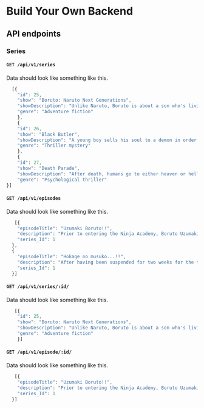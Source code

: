 # Build Your Own Backend

## API endpoints

### Series

#### `GET /api/v1/series`
Data should look like something like this.

```javascript
  [{
    "id": 25,
    "show": "Boruto: Naruto Next Generations",
    "showDescription": "Unlike Naruto, Boruto is about a son who's living his life along his friend, avoiding being in his father's shadow. He has adventures in younger version, in school, revealing new abilities.",
    "genre": "Adventure fiction"
    },
    {
    "id": 26,
    "show": "Black Butler",
    "showDescription": "A young boy sells his soul to a demon in order to avenge his family's death and successfully lead their influential toy manufacturing company. The demon takes the form of a loyal butler who's always dressed in black.",
    "genre": "Thriller mystery"
    },
    {
    "id": 27,
    "show": "Death Parade",
    "showDescription": "After death, humans go to either heaven or hell. But for some, at the instant of their death, they arrive at the Quindecim, a bar attended by the mysterious white-haired Decim.",
    "genre": "Psychological thriller"
}]
```

#### `GET /api/v1/episodes`
Data should look like something like this.

```javascript
   [{
    "episodeTitle": "Uzumaki Boruto!!",
    "description": "Prior to entering the Ninja Academy, Boruto Uzumaki, the son of Naruto Uzumaki, meets a bullied boy named Denki Kaminarimon, who is being forced to join the academy for the sake of his father's company.",
    "series_Id": 1
  },
  {
    "episodeTitle": "Hokage no musuko...!!",
    "description": "After having been suspended for two weeks for the trouble he caused at the entrance ceremony, Boruto finally begins his days attending the academy.",
    "series_Id": 1
  }]
```

#### `GET /api/v1/series/:id/`
Data should look like something like this.

```javascript
   [{
    "id": 25,
    "show": "Boruto: Naruto Next Generations",
    "showDescription": "Unlike Naruto, Boruto is about a son who's living his life along his friend, avoiding being in his father's shadow. He has adventures in younger version, in school, revealing new abilities.",
    "genre": "Adventure fiction"
    }]
```


#### `GET /api/v1/episode/:id/`
Data should look like something like this.

```javascript
   [{
    "episodeTitle": "Uzumaki Boruto!!",
    "description": "Prior to entering the Ninja Academy, Boruto Uzumaki, the son of Naruto Uzumaki, meets a bullied boy named Denki Kaminarimon, who is being forced to join the academy for the sake of his father's company.",
    "series_Id": 1
  }]
```
